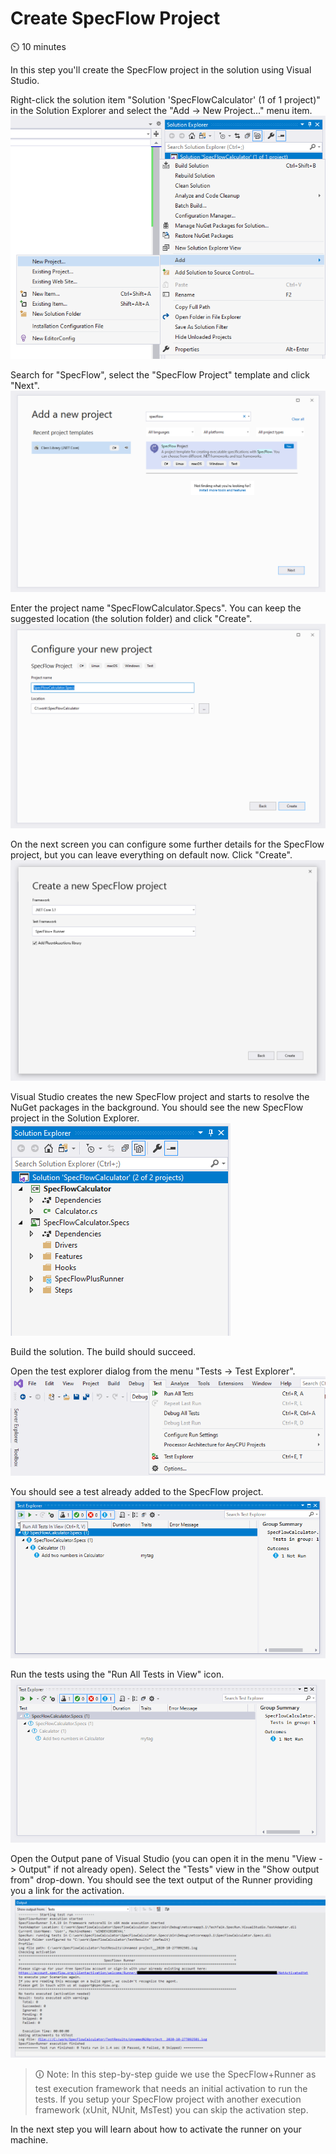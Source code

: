 Create SpecFlow Project
=======================

⏲️ 10 minutes

In this step you'll create the SpecFlow project in the solution using Visual Studio.

Right-click the solution item "Solution 'SpecFlowCalculator' (1 of 1 project)" in the Solution Explorer and select the "Add -> New Project..." menu item.  
![Add new project menu](../_static/step3/add_new_project_menu.png)

Search for "SpecFlow", select the "SpecFlow Project" template and click "Next".  
![Add new SpecFlow project](../_static/step3/add_new_project_specflow.png)  

Enter the project name "SpecFlowCalculator.Specs". You can keep the suggested location (the solution folder) and click "Create".  
![Configure SpecFlow Project](../_static/step3/configure_specflow_project.png)  

On the next screen you can configure some further details for the SpecFlow project, but you can leave everything on default now. Click "Create".  
![Configure SpecFlow Project Settings](../_static/step3/configure_specflow_project_settings.png)  

Visual Studio creates the new SpecFlow project and starts to resolve the NuGet packages in the background.
You should see the new SpecFlow project in the Solution Explorer.  
![SpecFlow Project Created](../_static/step3/solution_explorer_with_specs.png)

Build the solution. The build should succeed.

Open the test explorer dialog from the menu "Tests -> Test Explorer".  
![Test Explorer Menu](../_static/step3/test_explorer_menu.png)

You should see a test already added to the SpecFlow project.  
![Test Explorer First Run](../_static/step3/test_explorer_dialog.png)

Run the tests using the "Run All Tests in View" icon.  
![Test Explorer First Run](../_static/step3/test_explorer_dialog_first_run.png)

Open the Output pane of Visual Studio (you can open it in the menu "View -> Output" if not already open). Select the "Tests" view in the "Show output from" drop-down.
You should see the text output of the Runner providing you a link for the activation.  
![Runner Output for Activation](../_static/step3/runner_output_activation.png)

> 🛈 Note: In this step-by-step guide we use the SpecFlow+Runner as test execution framework that needs an initial activation to run the tests. If you setup your SpecFlow project with another execution framework (xUnit, NUnit, MsTest) you can skip the activation step.

In the next step you will learn about how to activate the runner on your machine.

